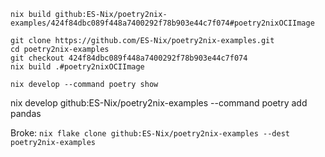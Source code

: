 


```
nix build github:ES-Nix/poetry2nix-examples/424f84dbc089f448a7400292f78b903e44c7f074#poetry2nixOCIImage
```


```
git clone https://github.com/ES-Nix/poetry2nix-examples.git
cd poetry2nix-examples
git checkout 424f84dbc089f448a7400292f78b903e44c7f074
nix build .#poetry2nixOCIImage
```

```
nix develop --command poetry show
```


nix develop github:ES-Nix/poetry2nix-examples --command poetry add pandas

Broke:
`nix flake clone github:ES-Nix/poetry2nix-examples --dest poetry2nix-examples`
